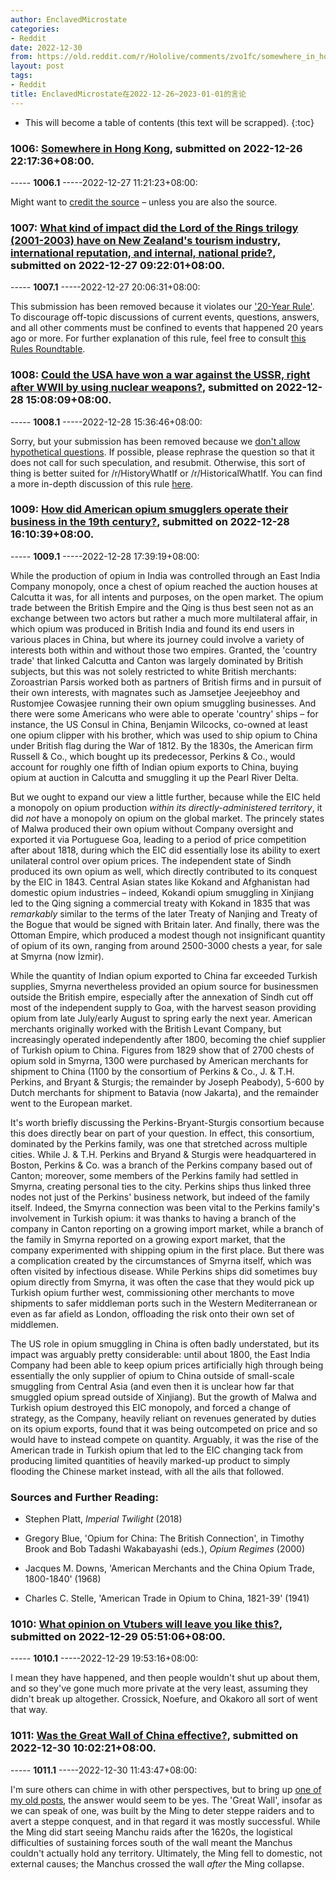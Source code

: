 ```yaml
---
author: EnclavedMicrostate
categories:
- Reddit
date: 2022-12-30
from: https://old.reddit.com/r/Hololive/comments/zvo1fc/somewhere_in_hong_kong/
layout: post
tags:
- Reddit
title: EnclavedMicrostate在2022-12-26~2023-01-01的言论
---
```


* This will become a table of contents (this text will be scrapped).
{:toc}

### 1006: [Somewhere in Hong Kong](https://old.reddit.com/r/Hololive/comments/zvo1fc/somewhere_in_hong_kong/), submitted on 2022-12-26 22:17:36+08:00.

----- __1006.1__ -----2022-12-27 11:21:23+08:00:

Might want to [credit the source](https://twitter.com/StarSkyVT/status/1607219414684008450) – unless you are also the source.

### 1007: [What kind of impact did the Lord of the Rings trilogy (2001-2003) have on New Zealand's tourism industry, international reputation, and internal, national pride?](https://old.reddit.com/r/AskHistorians/comments/zw2r3s/what_kind_of_impact_did_the_lord_of_the_rings/), submitted on 2022-12-27 09:22:01+08:00.

----- __1007.1__ -----2022-12-27 20:06:31+08:00:

This submission has been removed because it violates our ['20-Year Rule'](http://www.reddit.com/r/AskHistorians/wiki/rules#wiki_no_current_events). To discourage off-topic discussions of current events, questions, answers, and all other comments must be confined to events that happened 20 years ago or more. For further explanation of this rule, feel free to consult [this Rules Roundtable](https://www.reddit.com/r/AskHistorians/comments/glj8c4/rules_roundtable_xii_the_twenty_year_rule/).

### 1008: [Could the USA have won a war against the USSR, right after WWII by using nuclear weapons?](https://old.reddit.com/r/AskHistorians/comments/zx35j5/could_the_usa_have_won_a_war_against_the_ussr/), submitted on 2022-12-28 15:08:09+08:00.

----- __1008.1__ -----2022-12-28 15:36:46+08:00:

Sorry, but your submission has been removed because we [don't allow hypothetical questions](http://www.reddit.com/r/AskHistorians/wiki/rules#wiki_is_this_the_right_place_for_your_question.3F). If possible, please rephrase the question so that it does not call for such speculation, and resubmit. Otherwise, this sort of thing is better suited for /r/HistoryWhatIf or /r/HistoricalWhatIf. You can find a more in-depth discussion of this rule [here](https://www.reddit.com/r/AskHistorians/comments/fj1jym/rules_roundtable_vi_no_historical_whatif/).

### 1009: [How did American opium smugglers operate their business in the 19th century?](https://old.reddit.com/r/AskHistorians/comments/zx460b/how_did_american_opium_smugglers_operate_their/), submitted on 2022-12-28 16:10:39+08:00.

----- __1009.1__ -----2022-12-28 17:39:19+08:00:

While the production of opium in India was controlled through an East India Company monopoly, once a chest of opium reached the auction houses at Calcutta it was, for all intents and purposes, on the open market. The opium trade between the British Empire and the Qing is thus best seen not as an exchange between two actors but rather a much more multilateral affair, in which opium was produced in British India and found its end users in various places in China, but where its journey could involve a variety of interests both within and without those two empires. Granted, the 'country trade' that linked Calcutta and Canton was largely dominated by British subjects, but this was not solely restricted to white British merchants: Zoroastrian Parsis worked both as partners of British firms and in pursuit of their own interests, with magnates such as Jamsetjee Jeejeebhoy and Rustomjee Cowasjee running their own opium smuggling businesses. And there were some Americans who were able to operate 'country' ships – for instance, the US Consul in China, Benjamin Wilcocks, co-owned at least one opium clipper with his brother, which was used to ship opium to China under British flag during the War of 1812. By the 1830s, the American firm Russell & Co., which bought up its predecessor, Perkins & Co., would account for roughly one fifth of Indian opium exports to China, 
buying opium at auction in Calcutta and smuggling it up the Pearl River Delta.

But we ought to expand our view a little further, because while the EIC held a monopoly on opium production *within its directly-administered territory*, it did *not* have a monopoly on opium on the global market. The princely states of Malwa produced their own opium without Company oversight and exported it via Portuguese Goa, leading to a period of price competition after about 1818, during which the EIC did essentially lose its ability to exert unilateral control over opium prices. The independent state of Sindh produced its own opium as well, which directly contributed to its conquest by the EIC in 1843. Central Asian states like Kokand and Afghanistan had domestic opium industries – indeed, Kokandi opium smuggling in Xinjiang led to the Qing signing a commercial treaty with Kokand in 1835 that was *remarkably* similar to the terms of the later Treaty of Nanjing and Treaty of the Bogue that would be signed with Britain later. And finally, there was the Ottoman Empire, which produced a modest though not insignificant quantity of opium of its own, ranging from around 2500-3000 chests a year, for sale at Smyrna (now İzmir).

While the quantity of Indian opium exported to China far exceeded Turkish supplies, Smyrna nevertheless provided an opium source for businessmen outside the British empire, especially after the annexation of Sindh cut off most of the independent supply to Goa, with the harvest season providing opium from late July/early August to spring early the next year. American merchants originally worked with the British Levant Company, but increasingly operated independently after 1800, becoming the chief supplier of Turkish opium to China. Figures from 1829 show that of 2700 chests of opium sold in Smyrna, 1300 were purchased by American merchants for shipment to China (1100 by the consortium of Perkins & Co., J. & T.H. Perkins, and Bryant & Sturgis; the remainder by Joseph Peabody), 5-600 by Dutch merchants for shipment to Batavia (now Jakarta), and the remainder went to the European market.

It's worth briefly discussing the Perkins-Bryant-Sturgis consortium because this does directly bear on part of your question. In effect, this consortium, dominated by the Perkins family, was one that stretched across multiple cities. While J. & T.H. Perkins and Bryand & Sturgis were headquartered in Boston, Perkins & Co. was a branch of the Perkins company based out of Canton; moreover, some members of the Perkins family had settled in Smyrna, creating personal ties to the city. Perkins ships thus linked three nodes not just of the Perkins' business network, but indeed of the family itself. Indeed, the Smyrna connection was been vital to the Perkins family's involvement in Turkish opium: it was thanks to having a branch of the company in Canton reporting on a growing import market, while a branch of the family in Smyrna reported on a growing export market, that the company experimented with shipping opium in the first place. But there was a complication created by the circumstances of Smyrna itself, which was often visited by infectious disease. While Perkins ships did sometimes buy opium directly from Smyrna, it was often the case that they would pick up Turkish opium further west, commissioning other merchants to move shipments to safer middleman ports such in the Western Mediterranean or even as far afield as London, offloading the risk onto their own set of middlemen.

The US role in opium smuggling in China is often badly understated, but its impact was arguably pretty considerable: until about 1800, the East India Company had been able to keep opium prices artificially high through being essentially the only supplier of opium to China outside of small-scale smuggling from Central Asia (and even then it is unclear how far that smuggled opium spread outside of Xinjiang). But the growth of Malwa and Turkish opium destroyed this EIC monopoly, and forced a change of strategy, as the Company, heavily reliant on revenues generated by duties on its opium exports, found that it was being outcompeted on price and so would have to instead compete on quantity. Arguably, it was the rise of the American trade in Turkish opium that led to the EIC changing tack from producing limited quantities of heavily marked-up product to simply flooding the Chinese market instead, with all the ails that followed.

### Sources and Further Reading:

* Stephen Platt, *Imperial Twilight* (2018)

* Gregory Blue, 'Opium for China: The British Connection', in Timothy Brook and Bob Tadashi Wakabayashi (eds.), *Opium Regimes* (2000)

* Jacques M. Downs, 'American Merchants and the China Opium Trade, 1800-1840' (1968)

* Charles C. Stelle, 'American Trade in Opium to China, 1821-39' (1941)

### 1010: [What opinion on Vtubers will leave you like this?](https://old.reddit.com/r/VirtualYoutubers/comments/zxm5b6/what_opinion_on_vtubers_will_leave_you_like_this/), submitted on 2022-12-29 05:51:06+08:00.

----- __1010.1__ -----2022-12-29 19:53:16+08:00:

I mean they have happened, and then people wouldn't shut up about them, and so they've gone much more private at the very least, assuming they didn't break up altogether. Crossick, Noefure, and Okakoro all sort of went that way.

### 1011: [Was the Great Wall of China effective?](https://old.reddit.com/r/AskHistorians/comments/zynsu5/was_the_great_wall_of_china_effective/), submitted on 2022-12-30 10:02:21+08:00.

----- __1011.1__ -----2022-12-30 11:43:47+08:00:

I'm sure others can chime in with other perspectives, but to bring up [one of my old posts](https://www.reddit.com/r/AskHistorians/comments/k3069r/was_the_great_wall_of_china_effective_we_all_know/gdyv0c7/), the answer would seem to be yes. The 'Great Wall', insofar as we can speak of one, was built by the Ming to deter steppe raiders and to avert a steppe conquest, and in that regard it was mostly successful. While the Ming did start seeing Manchu raids after the 1620s, the logistical difficulties of sustaining forces south of the wall meant the Manchus couldn't actually hold any territory. Ultimately, the Ming fell to domestic, not external causes; the Manchus crossed the wall *after* the Ming collapse.

